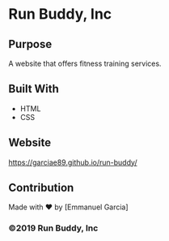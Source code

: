 # Run Buddy, Inc

## Purpose
A website that offers fitness training services. 

## Built With
* HTML
* CSS

## Website
https://garciae89.github.io/run-buddy/

## Contribution
Made with ❤️ by [Emmanuel Garcia]

### ©️2019 Run Buddy, Inc 

